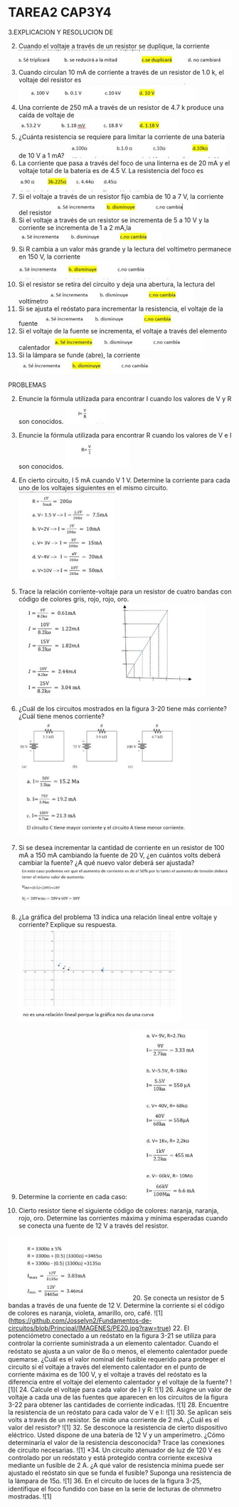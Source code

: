 # TAREA2 CAP3Y4

3.EXPLICACION Y RESOLUCION DE 

2. Cuando el voltaje a través de un resistor se duplique, la corriente
![1](https://github.com/Josselyn2/Fundamentos-de-circuitos/blob/Principal/IMAGENES/AE2.jpg?raw=true)  
4. Cuando circulan 10 mA de corriente a través de un resistor de 1.0 k, el voltaje del resistor es
![1](https://github.com/Josselyn2/Fundamentos-de-circuitos/blob/Principal/IMAGENES/AE4.jpg?raw=true)
6. Una corriente de 250 mA a través de un resistor de 4.7 k produce una caída de voltaje de
![1](https://github.com/Josselyn2/Fundamentos-de-circuitos/blob/Principal/IMAGENES/AE6.jpg?raw=true)
8. ¿Cuánta resistencia se requiere para limitar la corriente de una batería de 10 V a 1 mA?
![1](https://github.com/Josselyn2/Fundamentos-de-circuitos/blob/Principal/IMAGENES/AE8.jpg?raw=true)
10. La corriente que pasa a través del foco de una linterna es de 20 mA y el voltaje total de la batería es de 4.5 V. La resistencia del foco es  
![1](https://github.com/Josselyn2/Fundamentos-de-circuitos/blob/Principal/IMAGENES/AE10.jpg?raw=true)
2. Si el voltaje a través de un resistor fijo cambia de 10 a 7 V, la corriente del resistor
![1](https://github.com/Josselyn2/Fundamentos-de-circuitos/blob/Principal/IMAGENES/EE2.jpg?raw=true)
4. Si el voltaje a través de un resistor se incrementa de 5 a 10 V y la corriente se incrementa de 1 a 2 mA,la 
![1](https://github.com/Josselyn2/Fundamentos-de-circuitos/blob/Principal/IMAGENES/EE4.jpg?raw=true)
6. Si R cambia a un valor más grande y la lectura del voltímetro permanece en 150 V, la corriente
![1](https://github.com/Josselyn2/Fundamentos-de-circuitos/blob/Principal/IMAGENES/EE6.jpg?raw=true)
8. Si el resistor se retira del circuito y deja una abertura, la lectura del voltímetro
![1](https://github.com/Josselyn2/Fundamentos-de-circuitos/blob/Principal/IMAGENES/EE8.jpg?raw=true)
10. Si se ajusta el reóstato para incrementar la resistencia, el voltaje de la fuente
![1](https://github.com/Josselyn2/Fundamentos-de-circuitos/blob/Principal/IMAGENES/EE10.jpg?raw=true)
12. Si el voltaje de la fuente se incrementa, el voltaje a través del elemento calentador
![1](https://github.com/Josselyn2/Fundamentos-de-circuitos/blob/Principal/IMAGENES/EE12.jpg?raw=true)
14. Si la lámpara se funde (abre), la corriente
![1](https://github.com/Josselyn2/Fundamentos-de-circuitos/blob/Principal/IMAGENES/EE14.jpg?raw=true)

PROBLEMAS

2. Enuncie la fórmula utilizada para encontrar I cuando los valores de V y R son conocidos.
![1](https://github.com/Josselyn2/Fundamentos-de-circuitos/blob/Principal/IMAGENES/PE2.jpg?raw=true)
4. Enuncie la fórmula utilizada para encontrar R cuando los valores de V e I son conocidos.
![1](https://github.com/Josselyn2/Fundamentos-de-circuitos/blob/Principal/IMAGENES/PE4.jpg?raw=true)
6. En cierto circuito, I  5 mA cuando V  1 V. Determine la corriente para cada uno de los voltajes siguientes en el mismo circuito.
![1](https://github.com/Josselyn2/Fundamentos-de-circuitos/blob/Principal/IMAGENES/PE6.jpg?raw=true)
8. Trace la relación corriente-voltaje para un resistor de cuatro bandas con código de colores gris, rojo, rojo, oro.
![1](https://github.com/Josselyn2/Fundamentos-de-circuitos/blob/Principal/IMAGENES/PE8.jpg?raw=true)
10. ¿Cuál de los circuitos mostrados en la figura 3-20 tiene más corriente? ¿Cuál tiene menos corriente?
![1](https://github.com/Josselyn2/Fundamentos-de-circuitos/blob/Principal/IMAGENES/PE10.jpg?raw=true)

12. Si se desea incrementar la cantidad de corriente en un resistor de 100 mA a 150 mA cambiando la fuente de 20 V, ¿en cuántos volts deberá cambiar la fuente? ¿A qué nuevo valor deberá ser ajustada?
![1](https://github.com/Josselyn2/Fundamentos-de-circuitos/blob/Principal/IMAGENES/PE12.jpg?raw=true)
14. ¿La gráfica del problema 13 indica una relación lineal entre voltaje y corriente? Explique su respuesta.
![1](https://github.com/Josselyn2/Fundamentos-de-circuitos/blob/Principal/IMAGENES/PE14.jpg?raw=true)
16. Determine la corriente en cada caso:
![1](https://github.com/Josselyn2/Fundamentos-de-circuitos/blob/Principal/IMAGENES/PE16.jpg?raw=true)
18. Cierto resistor tiene el siguiente código de colores: naranja, naranja, rojo, oro. Determine las corrientes máxima y mínima esperadas cuando se conecta una fuente de 12 V a través del resistor.

![1](https://github.com/Josselyn2/Fundamentos-de-circuitos/blob/Principal/IMAGENES/PE18.jpg?raw=true)
20. Se conecta un resistor de 5 bandas a través de una fuente de 12 V. Determine la corriente si el código de colores es naranja, violeta, amarillo, oro, café.
![1] (https://github.com/Josselyn2/Fundamentos-de-circuitos/blob/Principal/IMAGENES/PE20.jpg?raw=true)
22. El potenciómetro conectado a un reóstato en la figura 3-21 se utiliza para controlar la corriente suministrada a un elemento calentador. Cuando el reóstato se ajusta a un valor de 8ꭥ o menos, el elemento calentador puede quemarse. ¿Cuál es el valor nominal del fusible requerido para proteger el circuito si el voltaje a través del elemento calentador en el punto de corriente máxima es de 100 V, y el voltaje a través del reóstato es la diferencia entre el voltaje del elemento calentador y el voltaje de la fuente?
![1](
24. Calcule el voltaje para cada valor de I y R:
![1]
26. Asigne un valor de voltaje a cada una de las fuentes que aparecen en los circuitos de la figura 3-22 para obtener las cantidades de corriente indicadas.
![1]
28. Encuentre la resistencia de un reóstato para cada valor de V e I:
![1]
30. Se aplican seis volts a través de un resistor. Se mide una corriente de 2 mA. ¿Cuál es el valor del resistor?
![1]
32. Se desconoce la resistencia de cierto dispositivo eléctrico. Usted dispone de una batería de 12 V y un amperímetro. ¿Cómo determinaría el valor de la resistencia desconocida? Trace las conexiones de circuito necesarias.
![1]
*34. Un circuito atenuador de luz de 120 V es controlado por un reóstato y está protegido contra corriente excesiva mediante un fusible de 2 A. ¿A qué valor de resistencia mínima puede ser ajustado el reóstato sin que se funda el fusible? Suponga una resistencia de la lámpara de 15ꭥ.
![1]
36. En el circuito de luces de la figura 3-25, identifique el foco fundido con base en la serie de lecturas de ohmmetro mostradas.
![1]


